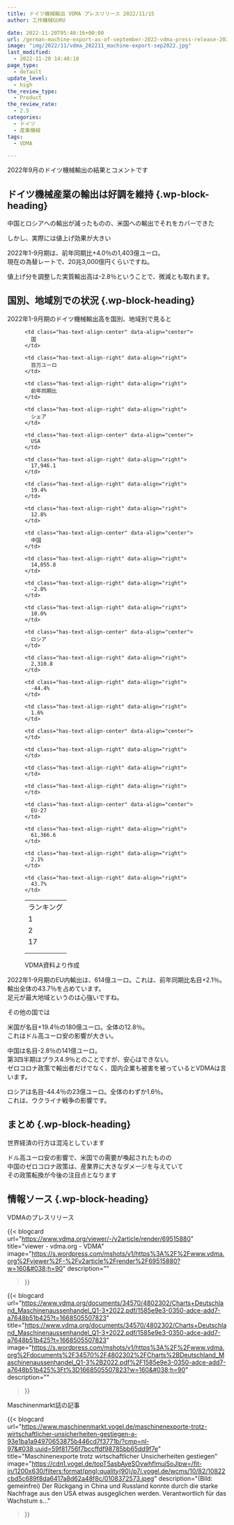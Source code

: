 ```yaml
---
title: ドイツ機械輸出 VDMA プレスリリース 2022/11/15
author: 工作機械GURU

date: 2022-11-20T05:40:16+00:00
url: /german-machine-export-as-of-september-2022-vdma-press-release-2022-11-15/
image: "img/2022/11/vdma_202211_machine-export-sep2022.jpg"
last_modified:
  - 2022-11-20 14:40:18
page_type:
  - default
update_level:
  - high
the_review_type:
  - Product
the_review_rate:
  - 2.5
categories:
  - ドイツ
  - 産業機械
tags:
  - VDMA

---
```

2022年9月のドイツ機械輸出の結果とコメントです

## ドイツ機械産業の輸出は好調を維持 {.wp-block-heading}

中国とロシアへの輸出が減ったものの、米国への輸出でそれをカバーできた

しかし、実際には値上げ効果が大きい

2022年1-9月期は、前年同期比+4.0％の1,403億ユーロ。  
現在の為替レートで、20兆3,000億円くらいですね。

値上げ分を調整した実質輸出高は-2.8％ということで、微減とも取れます。

## 国別、地域別での状況 {.wp-block-heading}

2022年1-9月期のドイツ機械輸出高を国別、地域別で見ると<figure class="wp-block-table">

<table>
  <tr>
    <td class="has-text-align-center" data-align="center">
      ランキング
    </td>
    
    <td class="has-text-align-center" data-align="center">
      国
    </td>
    
    <td class="has-text-align-right" data-align="right">
      百万ユーロ
    </td>
    
    <td class="has-text-align-right" data-align="right">
      前年同期比
    </td>
    
    <td class="has-text-align-right" data-align="right">
      シェア
    </td>
  </tr>
  
  <tr>
    <td class="has-text-align-center" data-align="center">
      1
    </td>
    
    <td class="has-text-align-center" data-align="center">
      USA
    </td>
    
    <td class="has-text-align-right" data-align="right">
      17,946.1
    </td>
    
    <td class="has-text-align-right" data-align="right">
      19.4%
    </td>
    
    <td class="has-text-align-right" data-align="right">
      12.8%
    </td>
  </tr>
  
  <tr>
    <td class="has-text-align-center" data-align="center">
      2
    </td>
    
    <td class="has-text-align-center" data-align="center">
      中国
    </td>
    
    <td class="has-text-align-right" data-align="right">
      14,055.8
    </td>
    
    <td class="has-text-align-right" data-align="right">
      -2.8%
    </td>
    
    <td class="has-text-align-right" data-align="right">
      10.0%
    </td>
  </tr>
  
  <tr>
    <td class="has-text-align-center" data-align="center">
      17
    </td>
    
    <td class="has-text-align-center" data-align="center">
      ロシア
    </td>
    
    <td class="has-text-align-right" data-align="right">
      2,310.8
    </td>
    
    <td class="has-text-align-right" data-align="right">
      -44.4%
    </td>
    
    <td class="has-text-align-right" data-align="right">
      1.6%
    </td>
  </tr>
  
  <tr>
    <td class="has-text-align-center" data-align="center">
    </td>
    
    <td class="has-text-align-center" data-align="center">
    </td>
    
    <td class="has-text-align-right" data-align="right">
    </td>
    
    <td class="has-text-align-right" data-align="right">
    </td>
    
    <td class="has-text-align-right" data-align="right">
    </td>
  </tr>
  
  <tr>
    <td class="has-text-align-center" data-align="center">
    </td>
    
    <td class="has-text-align-center" data-align="center">
      EU-27
    </td>
    
    <td class="has-text-align-right" data-align="right">
      61,366.6
    </td>
    
    <td class="has-text-align-right" data-align="right">
      2.1%
    </td>
    
    <td class="has-text-align-right" data-align="right">
      43.7%
    </td>
  </tr>
</table><figcaption class="wp-element-caption">VDMA資料より作成</figcaption></figure> 

2022年1-9月期のEU内輸出は、614億ユーロ。これは、前年同期比名目+2.1％。  
輸出全体の43.7％を占めています。  
足元が最大地域というのは心強いですね。

その他の国では

米国が名目+19.4％の180億ユーロ。全体の12.8％。  
これはドル高ユーロ安の影響が大きい。

中国は名目-2.8％の141億ユーロ。  
第3四半期はプラス4.9％とのことですが、安心はできない。  
ゼロコロナ政策で輸出者だけでなく、国内企業も被害を被っているとVDMAは言います。

ロシアは名目-44.4％の23億ユーロ。全体のわずか1.6％。  
これは、ウクライナ戦争の影響です。

## まとめ {.wp-block-heading}

世界経済の行方は混沌としています

ドル高ユーロ安の影響で、米国での需要が喚起されたものの  
中国のゼロコロナ政策は、産業界に大きなダメージを与えていて  
その政策転換が今後の注目点となります

## 情報ソース {.wp-block-heading}

VDMAのプレスリリース

{{< blogcard
url="https://www.vdma.org/viewer/-/v2article/render/69515880"
title="viewer - vdma.org - VDMA"
image="https://s.wordpress.com/mshots/v1/https%3A%2F%2Fwww.vdma.org%2Fviewer%2F-%2Fv2article%2Frender%2F69515880?w=160&#038;h=90"
description=""
>}} 

{{< blogcard
url="https://www.vdma.org/documents/34570/4802302/Charts+Deutschland_Maschinenaussenhandel_Q1-3+2022.pdf/1585e9e3-0350-adce-add7-a7648b51b425?t=1668505507823"
title="https://www.vdma.org/documents/34570/4802302/Charts+Deutschland_Maschinenaussenhandel_Q1-3+2022.pdf/1585e9e3-0350-adce-add7-a7648b51b425?t=1668505507823"
image="https://s.wordpress.com/mshots/v1/https%3A%2F%2Fwww.vdma.org%2Fdocuments%2F34570%2F4802302%2FCharts%2BDeutschland_Maschinenaussenhandel_Q1-3%2B2022.pdf%2F1585e9e3-0350-adce-add7-a7648b51b425%3Ft%3D1668505507823?w=160&#038;h=90"
description=""
>}} 

Maschinenmarkt誌の記事

{{< blogcard
url="https://www.maschinenmarkt.vogel.de/maschinenexporte-trotz-wirtschaftlicher-unsicherheiten-gestiegen-a-93e1ba1a94970653875b446cd7f3771b/?cmp=nl-97&#038;uuid=59f81756f7bccffdf98785bb65dd9f7e"
title="Maschinenexporte trotz wirtschaftlicher Unsicherheiten gestiegen"
image="https://cdn1.vogel.de/topT5asbAyeSOvwhflmujSoJlpw=/fit-in/1200x630/filters:format(png):quality(90)/p7i.vogel.de/wcms/10/82/10822cbd5c689f8da6417a8d62a48f8c/0108372573.jpeg"
description="(Bild: gemeinfrei) Der Rückgang in China und Russland konnte durch die starke Nachfrage aus den USA etwas ausgeglichen werden. Verantwortlich für das Wachstum s..."
>}}
